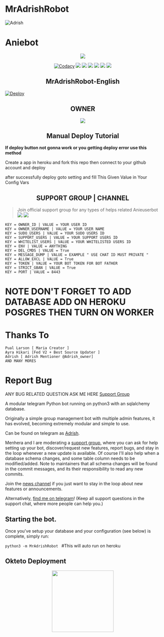 # MrAdrishRobot

![Adrish](https://te.legra.ph/file/684ce16e0205f7d9c23f7.jpg)
# Aniebot 

<p align="center";

<a href="https://github.com/MrAdrish69/MrAdrishRobot"> <img src="https://img.shields.io/badge/Accepting-Contribution-red?style=for-the-badge&logo=appveyor" /></a>        

</p>

<p align="center">
    <a href="https://app.codacy.com/manual/MrAdrish69/MrAdrishbots/dashboard"> <img src="https://img.shields.io/codacy/grade/4d58f2a402b54aed8a7d95f7add45a81?color=brightgreen&logo=codacy&logoColor=green&style=for-the-badge" alt="Codacy" /></a>
    <a href="https://github.com/MrAdrish69/MrAdrishRobot"> <img src="https://img.shields.io/github/languages/code-size/Anieteam/MrAdrishRobot?color=purple&style=for-the-badge" /></a>
    <a href="https://github.com/MrAdrish69/MrAdrishRobot/commits/Anieteam"> <img src="https://img.shields.io/github/last-commit/MrAdrish69/MrAdrishRobot?color=red&style=for-the-badge" /></a>
    <a href="https://github.com/MrAdrish69/MrAdrishRobot/issues"> <img src="https://img.shields.io/github/issues/MrAdrish69/MrAdrishRobot?color=yellow&style=for-the-badge" /></a>
    <a href="https://github.com/MrAdrish69/MrAdrishRobot/network/members"> <img src="https://img.shields.io/github/forks/MrAdrish69/MrAdrishRobot?color=green&style=for-the-badge" /></a>  
    <a href="https://pypi.org/project/python-telegram-bot/"> <img src="https://img.shields.io/pypi/v/python-telegram-bot?color=yellow&label=python-telegram-bot&logo=python&logoColor=green&style=for-t" /></a>
     <a href="https://github.com/MrAdrish69/MrAdrishRobot/graphs/contributors?from=2021-05-23&to=2021-06-04&type=c"> <img src="https://img.shields.io/github/contributors/MrAdrish69/MrAdrishRobot?style=for-the-badge" /></a>        
</p>

<h2 align="center";>MrAdrishRobot-English</h2>

[![Deploy](https://www.herokucdn.com/deploy/button.svg)](https://heroku.com/deploy?template=https://github.com/MrAdrish69/MrAdrishRobot)


<h2 align="center";>OWNER</h2>

<p align='center'>   <a href="https://t.me/Adrish_owner"> <img src="https://img.shields.io/badge/Owner-Adrish-red?style=for-the-badge&logo=telegram" /></a> </p>

<h2 align="center";> Manual Deploy Tutorial</h2>

<b>If deploy button not gonna work or you getting deploy error use this method</b>

Create a app in heroku and fork this repo then  connect to your github account and deploy

after successfully deploy goto setting and fill This Given Value in Your Config Vars

<h2 align="center";>SUPPORT GROUP | CHANNEL</h2>

> Join official support group for any types of helps related Anieuserbot <br>
<a href="https://t.me/AdrishUpdates"><img src="https://img.shields.io/badge/Join-Telegram%20Channel-red.svg?logo=Telegram"></a>
<a href="https://t.me/AdrishsupportChat"><img src="https://img.shields.io/badge/Join-Telegram%20Group-blue.svg?logo=telegram"></a>
```
KEY = OWNER_ID | VALUE = YOUR USER ID 
KEY = OWNER_USERNAME | VALUE = YOUR USER NAME  
KEY = SUDO_USERS | VALUE = YOUR SUDO USERS ID 
KEY = SUPPORT_USERS | VALUE = YOUR SUPPORT USERS ID 
KEY = WHITELIST_USERS | VALUE = YOUR WHITELISTED USERS ID 
KEY = ENV | VALUE = ANYTHING 
KEY = DEL_CMDS | VALUE = True 
KEY = MESSAGE_DUMP | VALUE = EXAMPLE " USE CHAT ID MUST PRIVATE " 
KEY = ALLOW_EXCL | VALUE = True 
KEY = TOKEN | VALUE = YOUR BOT TOKEN FOR BOT FATHER 
KEY = STRICT_GBAN | VALUE = True 
KEY = PORT | VALUE = 8443 
```
# NOTE DON'T FORGET TO ADD DATABASE ADD ON HEROKU POSGRES THEN TURN ON WORKER
# Thanks To
```
Pual Larson [ Maria Creator ]
Ayra Hikari [Fed V2 + Best Source Updater ]
Adrish [ Adrish Mentioner @Adrish_owner]
AND MANY MORES
```

# Report Bug
ANY BUG RELATED QUESTION ASK ME HERE
[Support Group](https://t.me/Adrishsupportchat)


A modular telegram Python bot running on python3 with an sqlalchemy database.

Originally a simple group management bot with multiple admin features, it has evolved, becoming extremely modular and 
simple to use.

Can be found on telegram as [Adrish](https://t.me/MrAdrishBot). 

Menhera and I are moderating a [support group](https://t.me/Adrishsupportchat), where you can ask for help setting up your
bot, discover/request new features, report bugs, and stay in the loop whenever a new update is available. Of course
I'll also help when a database schema changes, and some table column needs to be modified/added. Note to maintainers that all schema changes will be found in the commit messages, and its their responsibility to read any new commits.

Join the [news channel](https://t.me/AdrishUpdates) if you just want to stay in the loop about new features or
announcements.

Alternatively, [find me on telegram](https://t.me/Adrish_Owner)! (Keep all support questions in the support chat, where more people can help you.)

## Starting the bot.

Once you've setup your database and your configuration (see below) is complete, simply run:

`python3 -m MrAdrishRobot ` #This will auto run on heroku

## Okteto Deployment

<p align="center">
<a href="https://cloud.okteto.com/deploy?repository=https://github.com/MrAdriah69/MrAdrishRobot"><img src="https://img.shields.io/badge/Deploy%20To%20Okteto-informational?style=for-the-badge&logo=Okteto" width="200""/></p></a>

